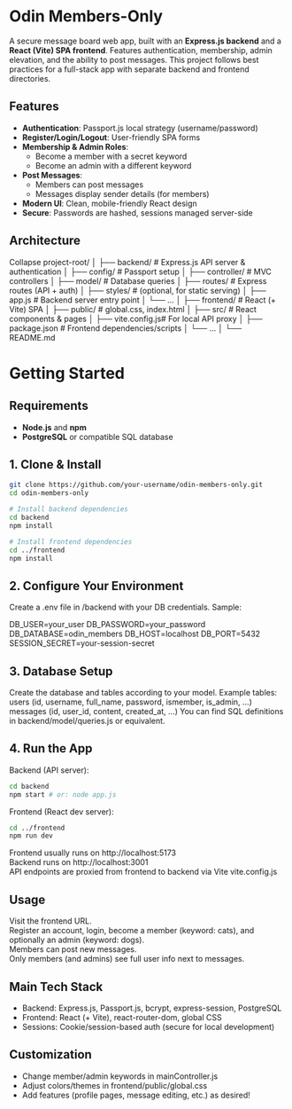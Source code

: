 # Odin Members-Only

A secure message board web app, built with an **Express.js backend** and a **React (Vite) SPA frontend**. Features authentication, membership, admin elevation, and the ability to post messages. This project follows best practices for a full-stack app with separate backend and frontend directories.

## Features

- **Authentication**: Passport.js local strategy (username/password)
- **Register/Login/Logout**: User-friendly SPA forms
- **Membership & Admin Roles**:
  - Become a member with a secret keyword
  - Become an admin with a different keyword
- **Post Messages**:
  - Members can post messages
  - Messages display sender details (for members)
- **Modern UI**: Clean, mobile-friendly React design
- **Secure**: Passwords are hashed, sessions managed server-side

## Architecture

Collapse
project-root/
│
├── backend/ # Express.js API server & authentication
│ ├── config/ # Passport setup
│ ├── controller/ # MVC controllers
│ ├── model/ # Database queries
│ ├── routes/ # Express routes (API + auth)
│ ├── styles/ # (optional, for static serving)
│ ├── app.js # Backend server entry point
│ └── ...
│
├── frontend/ # React (+ Vite) SPA
│ ├── public/ # global.css, index.html
│ ├── src/ # React components & pages
│ ├── vite.config.js# For local API proxy
│ ├── package.json # Frontend dependencies/scripts
│ └── ...
│
└── README.md

# Getting Started

## Requirements

- **Node.js** and **npm**
- **PostgreSQL** or compatible SQL database

## 1. Clone & Install

```bash
git clone https://github.com/your-username/odin-members-only.git
cd odin-members-only

# Install backend dependencies
cd backend
npm install

# Install frontend dependencies
cd ../frontend
npm install
```

## 2. Configure Your Environment

Create a .env file in /backend with your DB credentials.
Sample:

DB_USER=your_user
DB_PASSWORD=your_password
DB_DATABASE=odin_members
DB_HOST=localhost
DB_PORT=5432
SESSION_SECRET=your-session-secret

## 3. Database Setup

Create the database and tables according to your model.
Example tables:
users (id, username, full_name, password, ismember, is_admin, ...)
messages (id, user_id, content, created_at, ...)
You can find SQL definitions in backend/model/queries.js or equivalent.

## 4. Run the App

Backend (API server):

```bash
cd backend
npm start # or: node app.js
```

Frontend (React dev server):

```bash
cd ../frontend
npm run dev
```

Frontend usually runs on http://localhost:5173  
Backend runs on http://localhost:3001  
API endpoints are proxied from frontend to backend via Vite vite.config.js

## Usage

Visit the frontend URL.  
Register an account, login, become a member (keyword: cats), and optionally an admin (keyword: dogs).  
Members can post new messages.  
Only members (and admins) see full user info next to messages.

## Main Tech Stack

- Backend: Express.js, Passport.js, bcrypt, express-session, PostgreSQL
- Frontend: React (+ Vite), react-router-dom, global CSS
- Sessions: Cookie/session-based auth (secure for local development)

## Customization

- Change member/admin keywords in mainController.js
- Adjust colors/themes in frontend/public/global.css
- Add features (profile pages, message editing, etc.) as desired!
